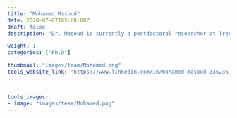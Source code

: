 ```yaml
---
title: "Mohamed Masoud"
date: 2020-07-07T05:00:00Z
draft: false
description: "Dr. Masoud is currently a postdoctoral researcher at Trends center, he received his PhD in computer science from Georgia State University. His research interest centers around the intersection region between 2D/3D/4D/multichannel Image Processing, Data Science (DS) and Web technologies to develop next generation web-based cutting-edge computational image analysis methods and tools."

weight: 1
categories: ["Ph.D"]

thumbnail: "images/team/Mohamed.png"
tools_website_link: "https://www.linkedin.com/in/mohamed-masoud-3352361a2/"



tools_images:
- image: "images/team/Mohamed.png"
---
```

